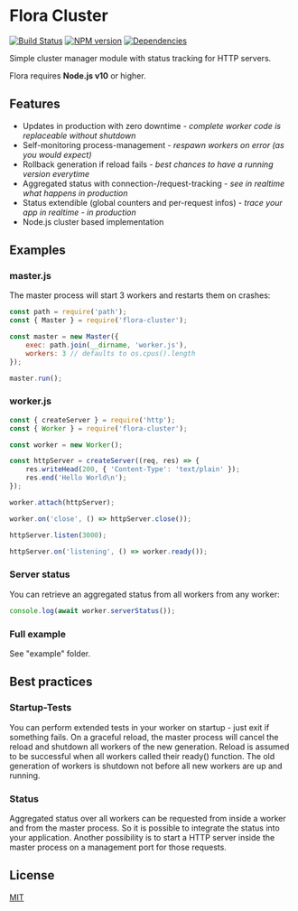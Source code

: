 # Flora Cluster

[![Build Status](https://travis-ci.org/godmodelabs/flora-cluster.svg?branch=master)](https://travis-ci.org/godmodelabs/flora-cluster)
[![NPM version](https://badge.fury.io/js/flora-cluster.svg)](https://www.npmjs.com/package/flora-cluster)
[![Dependencies](https://img.shields.io/david/godmodelabs/flora-cluster.svg)](https://david-dm.org/godmodelabs/flora-cluster)

Simple cluster manager module with status tracking for HTTP servers.

Flora requires __Node.js v10__ or higher.

## Features

- Updates in production with zero downtime - *complete worker code is replaceable without shutdown*
- Self-monitoring process-management - *respawn workers on error (as you would expect)*
- Rollback generation if reload fails - *best chances to have a running version everytime*
- Aggregated status with connection-/request-tracking - *see in realtime what happens in production*
- Status extendible (global counters and per-request infos) - *trace your app in realtime - in production*
- Node.js cluster based implementation

## Examples

### master.js

The master process will start 3 workers and restarts them on crashes:

```js
const path = require('path');
const { Master } = require('flora-cluster');

const master = new Master({
    exec: path.join(__dirname, 'worker.js'),
    workers: 3 // defaults to os.cpus().length
});

master.run();
```

### worker.js

```js
const { createServer } = require('http');
const { Worker } = require('flora-cluster');

const worker = new Worker();

const httpServer = createServer((req, res) => {
    res.writeHead(200, { 'Content-Type': 'text/plain' });
    res.end('Hello World\n');
});

worker.attach(httpServer);

worker.on('close', () => httpServer.close());

httpServer.listen(3000);

httpServer.on('listening', () => worker.ready());
```

### Server status

You can retrieve an aggregated status from all workers from any worker:

```js
console.log(await worker.serverStatus());
```

### Full example

See "example" folder.

## Best practices

### Startup-Tests

You can perform extended tests in your worker on startup - just exit if something fails. On a graceful
reload, the master process will cancel the reload and shutdown all workers of the new generation.
Reload is assumed to be successful when all workers called their ready() function. The old generation
of workers is shutdown not before all new workers are up and running.

### Status

Aggregated status over all workers can be requested from inside a worker and from the master process.
So it is possible to integrate the status into your application. Another possibility is to start a
HTTP server inside the master process on a management port for those requests.

## License

[MIT](LICENSE)
